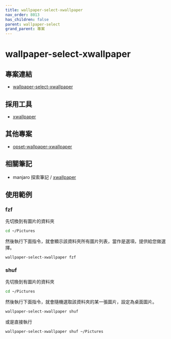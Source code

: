 ```yaml
---
title: wallpaper-select-xwallpaper
nav_order: 8013
has_children: false
parent: wallpaper-select
grand_parent: 專案
---
```


# wallpaper-select-xwallpaper


## 專案連結

* [wallpaper-select-xwallpaper](https://github.com/samwhelp/note-about-fzf/tree/gh-pages/_demo/project/wallpaper-select/wallpaper-select-xwallpaper)


## 採用工具

* [xwallpaper](https://github.com/stoeckmann/xwallpaper)


## 其他專案

* [opset-wallpaper-xwallpaper](https://samwhelp.github.io/note-about-wallpaper/read/project/opset-wallpaper/opset-wallpaper-xwallpaper.html)


## 相關筆記

* manjaro 探索筆記 / [xwallpaper](https://samwhelp.github.io/note-about-manjaro/read/adjustment/tool/xwallpaper.html)


## 使用範例

### fzf

先切換到有圖片的資料夾

``` sh
cd ~/Pictures
```

然後執行下面指令，就會顯示該資料夾所有圖片列表，當作是選項，提供給您做選擇。

```
wallpaper-select-xwallpaper fzf
```


### shuf

先切換到有圖片的資料夾

``` sh
cd ~/Pictures
```

然後執行下面指令，就會隨機選取該資料夾的某一張圖片，設定為桌面圖片。

``` sh
wallpaper-select-xwallpaper shuf
```

或是直接執行

``` sh
wallpaper-select-xwallpaper shuf ~/Pictures
```
